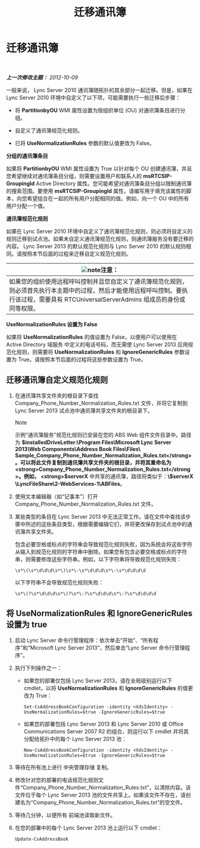 ﻿---
title: 迁移通讯簿
TOCTitle: 迁移通讯簿
ms:assetid: ac7f0f39-4c6d-4702-8e25-93a73e3d800f
ms:mtpsurl: https://technet.microsoft.com/zh-cn/library/JJ205160(v=OCS.15)
ms:contentKeyID: 49313902
ms.date: 05/19/2016
mtps_version: v=OCS.15
ms.translationtype: HT
---

# 迁移通讯簿

 

_**上一次修改主题：** 2012-10-09_

一般来说， Lync Server 2010 通讯簿随拓扑的其余部分一起迁移。但是，如果在 Lync Server 2010 环境中自定义了以下项，可能需要执行一些迁移后步骤：

  - 将 **PartitionbyOU** WMI 属性设置为按组织单位 (OU) 对通讯簿条目进行分组。

  - 自定义了通讯簿规范化规则。

  - 已将 **UseNormalizationRules** 参数的默认值更改为 False。

**分组的通讯簿条目**

如果将 **PartitionbyOU** WMI 属性设置为 True 以针对每个 OU 创建通讯簿，并且您希望继续对通讯簿条目分组，则需要设置用户和联系人的 **msRTCSIP-GroupingId** Active Directory 属性。您可能希望对通讯簿条目分组以限制通讯簿的搜索范围。要使用 **msRTCSIP-GroupingId** 属性，请编写用于填充该属性的脚本，向您希望组合在一起的所有用户分配相同的值。例如，向一个 OU 中的所有用户分配一个值。

**通讯簿规范化规则**

如果在 Lync Server 2010 环境中自定义了通讯簿规范化规则，则必须将自定义的规则迁移到试点池。如果未自定义通讯簿规范化规则，则通讯簿服务没有要迁移的内容。 Lync Server 2013 的默认规范化规则与 Lync Server 2010 的默认规则相同。请按照本节后面的过程来迁移自定义规范化规则。

<table>
<thead>
<tr class="header">
<th><img src="images/Dn783119.note(OCS.15).gif" title="note" alt="note" />注意：</th>
</tr>
</thead>
<tbody>
<tr class="odd">
<td>如果您的组织使用远程呼叫控制并且您自定义了通讯簿规范化规则，则必须首先执行本主题中的过程，然后才能使用远程呼叫控制。要执行该过程，需要具有 RTCUniversalServerAdmins 组成员的身份或同等权限。</td>
</tr>
</tbody>
</table>


**UseNormalizationRules 设置为 False**

如果将 **UseNormalizationRules** 的值设置为 False，以便用户可以使用在 Active Directory 域服务 中定义的电话号码，而无需使 Lync Server 2013 应用规范化规则，则需要将 **UseNormalizationRules** 和 **IgnoreGenericRules** 参数设置为 True。请按照本节后面的过程将这些参数设置为 True。

## 迁移通讯簿自定义规范化规则

1.  在通讯簿共享文件夹的根目录下查找 Company\_Phone\_Number\_Normalization\_Rules.txt 文件，并将它复制到 Lync Server 2013 试点池中通讯簿共享文件夹的根目录下。
    
    > [!NOTE]
    > 示例“通讯簿服务”规范化规则已安装在您的 ABS Web 组件文件目录中。路径为 <strong>$installedDriveLetter:\Program Files\Microsoft Lync Server 2013\Web Components\Address Book Files\Files\ Sample_Company_Phone_Number_Normalization_Rules.txt</strong>。可以将此文件复制到通讯簿共享文件夹的根目录，并将其重命名为 <strong>Company_Phone_Number_Normalization_Rules.txt</strong>。例如， <strong>$serverX</strong> 中共享的通讯簿，路径将类似于：<strong>\\$serverX \LyncFileShare\2-WebServices-1\ABFiles</strong>。


2.  使用文本编辑器（如“记事本”）打开 Company\_Phone\_Number\_Normalization\_Rules.txt 文件。

3.  某些类型的条目在 Lync Server 2013 中无法正常工作。请在文件中查找该步骤中所述的这些条目类型，根据需要编辑它们，并将更改保存到试点池中的通讯簿共享文件夹。
    
    包含必要空格或标点的字符串会导致规范化规则失败，因为系统会将这些字符从输入到规范化规则的字符串中删除。如果您有包含必要空格或标点的字符串，则需要修改这些字符串。例如，以下字符串将导致规范化规则失败：
    
        \s*\(\s*\d\d\d\s*\)\s*\-\s*\d\d\d\s*\-\s*\d\d\d\d
    
    以下字符串不会导致规范化规则失败：
    
        \s*\(?\s*\d\d\d\s*\)?\s*\-?\s*\d\d\d\s*\-?\s*\d\d\d\d

## 将 UseNormalizationRules 和 IgnoreGenericRules 设置为 true

1.  启动 Lync Server 命令行管理程序：依次单击“开始”、“所有程序”和“Microsoft Lync Server 2013”，然后单击“Lync Server 命令行管理程序”。

2.  执行下列操作之一：
    
      - 如果您的部署仅包括 Lync Server 2013，请在全局级别运行以下 cmdlet，以将 **UseNormalizationRules** 和 **IgnoreGenericRules** 的值更改为 True：
        
            Set-CsAddressBookConfiguration -identity <XdsIdentity> -UseNormalizationRules=$true -IgnoreGenericRules=$true
    
      - 如果您的部署包括 Lync Server 2013 和 Lync Server 2010 或 Office Communications Server 2007 R2 的组合，则运行以下 cmdlet 并将其分配给拓扑中的每个 Lync Server 2013 池：
        
            New-CsAddressBookConfiguration -identity <XdsIdentity> -UseNormalizationRules=$true -IgnoreGenericRules=$true

3.  等待在所有池上进行 中央管理存储 复制。

4.  修改针对您的部署的电话规范化规则文件“Company\_Phone\_Number\_Normalization\_Rules.txt”，以清除内容。该文件位于每个 Lync Server 2013 池的文件共享上。如果该文件不存在，请创建名为“Company\_Phone\_Number\_Normalization\_Rules.txt”的空文件。

5.  等待几分钟，以便所有 前端池读取新文件。

6.  在您的部署中的每个 Lync Server 2013 池上运行以下 cmdlet：
    
        Update-CsAddressBook

